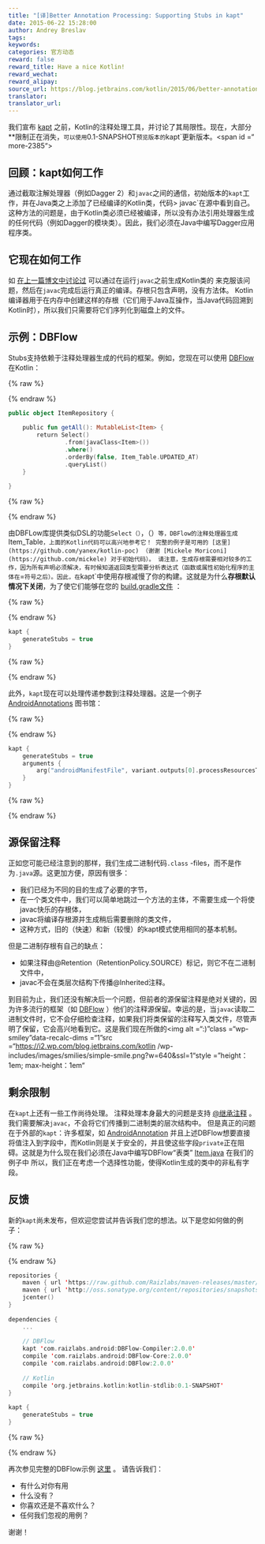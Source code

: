 ```yaml
---
title: "[译]Better Annotation Processing: Supporting Stubs in kapt"
date: 2015-06-22 15:28:00
author: Andrey Breslav
tags:
keywords:
categories: 官方动态
reward: false
reward_title: Have a nice Kotlin!
reward_wechat:
reward_alipay:
source_url: https://blog.jetbrains.com/kotlin/2015/06/better-annotation-processing-supporting-stubs-in-kapt/
translator:
translator_url:
---
```


我们宣布 [kapt](http://blog.jetbrains.com/kotlin/2015/05/kapt-annotation-processing-for-kotlin/) 之前，Kotlin的注释处理工具，并讨论了其局限性。现在，大部分**限制正在消失，`可以使用`0.1-SNAPSHOT`预览版本的`kapt`更新版本。<span id =“ more-2385“> </span>
## 回顾：kapt如何工作

通过截取注解处理器（例如Dagger 2）和`javac`之间的通信，初始版本的`kapt`工作，并在Java类之上添加了已经编译的Kotlin类，代码> javac`在源中看到自己。这种方法的问题是，由于Kotlin类必须已经被编译，所以没有办法引用处理器生成的任何代码（例如Dagger的模块类）。因此，我们必须在Java中编写Dagger应用程序类。
## 它现在如何工作

如 [在上一篇博文中讨论过](http://blog.jetbrains.com/kotlin/2015/05/kapt-annotation-processing-for-kotlin/) 可以通过在运行`javac`之前生成Kotlin类的</em> </em>来克服该问题，然后在`javac`完成后运行真正的编译。存根只包含声明，没有方法体。 Kotlin编译器用于在内存中创建这样的存根（它们用于Java互操作，当Java代码回溯到Kotlin时），所以我们只需要将它们序列化到磁盘上的文件。
## 示例：DBFlow

Stubs支持依赖于注释处理器生成的代码的框架。例如，您现在可以使用 [DBFlow](https://github.com/Raizlabs/DBFlow) 在Kotlin：

{% raw %}
<p></p>
{% endraw %}

```kotlin
public object ItemRepository {
 
    public fun getAll(): MutableList<Item> {
        return Select()
                .from(javaClass<Item>())
                .where()
                .orderBy(false, Item_Table.UPDATED_AT)
                .queryList()
    }
 
}
```

{% raw %}
<p></p>
{% endraw %}

由DBFLow库提供类似DSL的功能`Select（）`，（）`等，DBFlow的注释处理器生成`Item_Table`，上面的Kotlin代码可以高兴地参考它！
完整的例子是可用的 [这里](https://github.com/yanex/kotlin-poc) （谢谢 [Mickele Moriconi](https://github.com/mickele) 对于初始代码）。
请注意，生成存根需要相对较多的工作，因为所有声明必须解决，有时候知道返回类型需要分析表达式（函数或属性初始化程序的主体在`=`符号之后）。因此，在`kapt`中使用存根减慢了你的构建。这就是为什么**存根默认情况下关闭**，为了使它们能够在您的 [build.gradle文件](https://github.com/yanex/kotlin-poc/blob/master/app/build.gradle#L41) ：

{% raw %}
<p></p>
{% endraw %}

```kotlin
kapt {
    generateStubs = true
}
```

{% raw %}
<p></p>
{% endraw %}

此外，`kapt`现在可以处理传递参数到注释处理器。这是一个例子 [AndroidAnnotations](http://androidannotations.org/) 图书馆：

{% raw %}
<p></p>
{% endraw %}

```kotlin
kapt {
    generateStubs = true
    arguments {
        arg("androidManifestFile", variant.outputs[0].processResourcesTask.manifestFile)
    }
}
```

{% raw %}
<p></p>
{% endraw %}

## 源保留注释

正如您可能已经注意到的那样，我们生成二进制代码`.class` -files，而不是作为`.java`源。这更加方便，原因有很多：

* 我们已经为不同的目的生成了必要的字节，
* 在一个类文件中，我们可以简单地跳过一个方法的主体，不需要生成一个将使javac快乐的存根体，
* javac将编译存根源并生成稍后需要删除的类文件，
* 这种方式，旧的（快速）和新（较慢）的kapt模式使用相同的基本机制。

但是二进制存根有自己的缺点：

* 如果注释由@Retention（RetentionPolicy.SOURCE）标记，则它不在二进制文件中，
* javac不会在类层次结构下传播@Inherited注释。

到目前为止，我们还没有解决后一个问题，但前者的源保留注释是绝对关键的，因为许多流行的框架（如 [DBFlow](https://github.com/Raizlabs/DBFlow) ）他们的注释源保留。幸运的是，当`javac`读取二进制文件时，它不会仔细检查注释，如果我们将类保留的注释写入类文件，尽管声明了保留，它会高兴地看到它。这是我们现在所做的<img alt =“:)”class =“wp-smiley”data-recalc-dims =“1”src =“https://i2.wp.com/blog.jetbrains.com/kotlin /wp-includes/images/smilies/simple-smile.png?w=640&amp;ssl=1“style =”height：1em; max-height：1em“
## 剩余限制

在`kapt`上还有一些工作尚待处理。
注释处理本身最大的问题是支持 [@继承注释](http://docs.oracle.com/javase/8/docs/api/java/lang/annotation/Inherited.html) 。我们需要解决`javac`，不会将它们传播到二进制类的层次结构中。
但是真正的问题在于外部的`kapt`：许多框架，如 [AndroidAnnotation](http://androidannotations.org/) 并且上述DBFlow想要直接将值注入到字段中，而Kotlin则是关于安全的，并且使这些字段`private`正在阻碍。这就是为什么现在我们必须在Java中编写DBFlow“表类” [Item.java](https://github.com/yanex/kotlin-poc/blob/master/app/src/main/java/mobi/porquenao/poc/kotlin/core/Item.java) 在我们的例子中
所以，我们正在考虑一个选择性功能，使得Kotlin生成的类中的非私有字段。
## 反馈

新的`kapt`尚未发布，但欢迎您尝试并告诉我们您的想法。以下是您如何做的例子：

{% raw %}
<p></p>
{% endraw %}

```kotlin
repositories {
    maven { url 'https://raw.github.com/Raizlabs/maven-releases/master/releases' }
    maven { url 'http://oss.sonatype.org/content/repositories/snapshots' }
    jcenter()
}
 
dependencies {
    ...
 
    // DBFlow
    kapt 'com.raizlabs.android:DBFlow-Compiler:2.0.0'
    compile 'com.raizlabs.android:DBFlow-Core:2.0.0'
    compile 'com.raizlabs.android:DBFlow:2.0.0'
 
    // Kotlin
    compile 'org.jetbrains.kotlin:kotlin-stdlib:0.1-SNAPSHOT'
}
 
kapt {
    generateStubs = true
}
```

{% raw %}
<p></p>
{% endraw %}

再次参见完整的DBFlow示例 [这里](https://github.com/yanex/kotlin-poc) 。
请告诉我们：

* 有什么对你有用
* 什么没有？
* 你喜欢还是不喜欢什么？
* 任何我们忽视的用例？

谢谢！
